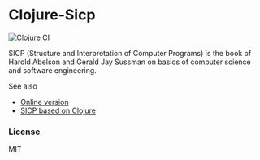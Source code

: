 # Clojure-Sicp

[![Clojure CI](https://github.com/SmetDenis/Clojure-Sicp/actions/workflows/main.yml/badge.svg?branch=main)](https://github.com/SmetDenis/Clojure-Sicp/actions/workflows/main.yml)

SICP (Structure and Interpretation of Computer Programs) is the book of Harold Abelson and Gerald Jay Sussman on 
basics of computer science and software engineering.

See also
 * [Online version](https://sarabander.github.io/sicp/)
 * [SICP based on Clojure](https://www.sicpdistilled.com/)

### License
MIT
